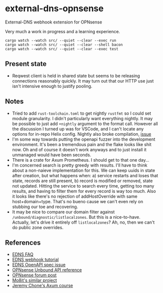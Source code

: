 # external-dns-opnsense

External-DNS webhook extension for OPNsense

Very much a work in progress and a learning experience.

```
cargo watch --watch src/ --quiet --clear --exec run
cargo watch --watch src/ --quiet --clear --shell bacon
cargo watch --watch src/ --quiet --clear --exec test
```

## Present state

- Reqwest client is held in shared state but seems to be releasing connections reasonably quickly.
  It may turn out that our HTTP use just isn't intensive enough to justify pooling.

## Notes

- Tried to add `rust-toolchain.toml` to get nightly `rustfmt` so I could set module granularity.
  I didn't particularly want everything nightly.
  It may be possible to just add `+nightly` argument to the format call.
  However all the discussion I turned up was for VSCode,
  and I can't locate any options for in-repo Helix config.
  Nightly also broke compilation,
  [issue](https://github.com/tokio-rs/axum/issues/2407)
- I'm some way towards putting the openapi fuzzer into the development environment.
  It's been a tremendous pain and the flake looks like shit now.
  Oh and of course it doesn't work anyways and to just install it unmanaged would have been seconds.
- There is a crate for Axum Prometheus.
  I should get to that one day...
- I'm concerned search is pretty greedy with results.
  I'll have to think about a non-naieve implementation for this.
  We can keep uuids in state after creation, but what happens when:
  a) service restarts and loses that state, records are still present,
  b) record is modified or removed, state not updated.
  Hitting the service to search every time, getting too many results, and having to filter them
  for every record is way too much.
  Also it looks like there's no rejection of addHostOverride with same host+domain+type.
  That's no bueno cause we can't even rely on stubbing our toe and recovering.
- It may be nice to compare our domain filter against `/unbound/diagnostic/listlocalzones`.
  But this is a nice-to-have.
  Actually, let's drive it entirely off `listlocalzones`?
  Ah, no, then we can't do public zone overrides.

## References

- [EDNS FAQ](https://github.com/kubernetes-sigs/external-dns/blob/master/docs/faq.md)
- [EDNS webhook tutorial](https://github.com/kubernetes-sigs/external-dns/blob/master/docs/tutorials/webhook-provider.md)
- [EDNS OpenAPI spec issue](https://github.com/kubernetes-sigs/external-dns/issues/4138)
- [OPNsense Unbound API reference](https://docs.opnsense.org/development/api/core/unbound.html)
- [OPNsense forum post](https://forum.opnsense.org/index.php?topic=25823.0)
- [Mo8it's similar project](https://codeberg.org/mo8it/git-webhook-client/src/commit/61bcd61399570fdb67a535cd47ee7a19445f6360)
- [Jeremy Chone's Axum course](https://github.com/jeremychone-channel/rust-axum-course)
